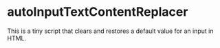 # autoInputTextContentReplacer
This is a tiny script that clears and restores a default value for an input in HTML. 
